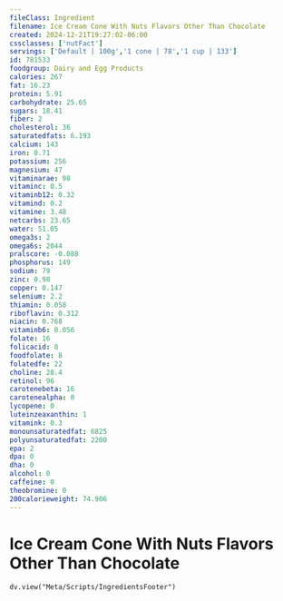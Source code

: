 ```yaml
---
fileClass: Ingredient
filename: Ice Cream Cone With Nuts Flavors Other Than Chocolate
created: 2024-12-21T19:27:02-06:00
cssclasses: ['nutFact']
servings: ['Default | 100g','1 cone | 78','1 cup | 133']
id: 781533
foodgroup: Dairy and Egg Products 
calories: 267
fat: 16.23
protein: 5.91
carbohydrate: 25.65
sugars: 18.41
fiber: 2
cholesterol: 36
saturatedfats: 6.193
calcium: 143
iron: 0.71
potassium: 256
magnesium: 47
vitaminarae: 98
vitaminc: 0.5
vitaminb12: 0.32
vitamind: 0.2
vitamine: 3.48
netcarbs: 23.65
water: 51.05
omega3s: 2
omega6s: 2044
pralscore: -0.088
phosphorus: 149
sodium: 79
zinc: 0.98
copper: 0.147
selenium: 2.2
thiamin: 0.058
riboflavin: 0.312
niacin: 0.768
vitaminb6: 0.056
folate: 16
folicacid: 8
foodfolate: 8
folatedfe: 22
choline: 28.4
retinol: 96
carotenebeta: 16
carotenealpha: 0
lycopene: 0
luteinzeaxanthin: 1
vitamink: 0.3
monounsaturatedfat: 6825
polyunsaturatedfat: 2200
epa: 2
dpa: 0
dha: 0
alcohol: 0
caffeine: 0
theobromine: 0
200calorieweight: 74.906
---
```


# Ice Cream Cone With Nuts Flavors Other Than Chocolate

```dataviewjs
dv.view("Meta/Scripts/IngredientsFooter")
```